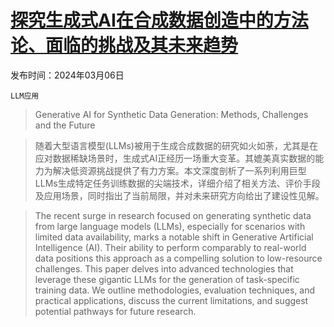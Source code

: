 # [探究生成式AI在合成数据创造中的方法论、面临的挑战及其未来趋势](https://arxiv.org/abs/2403.04190)

发布时间：2024年03月06日

`LLM应用`

> Generative AI for Synthetic Data Generation: Methods, Challenges and the Future

> 随着大型语言模型(LLMs)被用于生成合成数据的研究如火如荼，尤其是在应对数据稀缺场景时，生成式AI正经历一场重大变革。其媲美真实数据的能力为解决低资源挑战提供了有力方案。本文深度剖析了一系列利用巨型LLMs生成特定任务训练数据的尖端技术，详细介绍了相关方法、评价手段及应用场景，同时指出了当前局限，并对未来研究方向给出了建设性见解。

> The recent surge in research focused on generating synthetic data from large language models (LLMs), especially for scenarios with limited data availability, marks a notable shift in Generative Artificial Intelligence (AI). Their ability to perform comparably to real-world data positions this approach as a compelling solution to low-resource challenges. This paper delves into advanced technologies that leverage these gigantic LLMs for the generation of task-specific training data. We outline methodologies, evaluation techniques, and practical applications, discuss the current limitations, and suggest potential pathways for future research.
